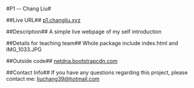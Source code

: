 #P1 -- Chang Liu#

##Live URL##
[p1.changliu.xyz][1]

##Description##
A simple live webpage of my self introduction

##Details for teaching team##
Whole package include index.html and IMG_1033.JPG

##Outside code##
[netdna.bootstrapcdn.com][2]

##Contact Info##
If you have any questions regarding this project, please contact me:
liuchang39@hotmail.com

[1]:p1.changliu.xyz
[2]:netdna.bootstrapcdn.com
